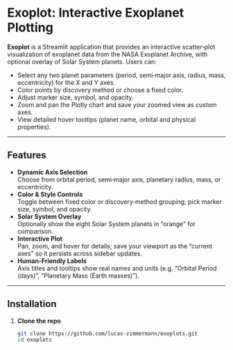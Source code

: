 # Exoplot: Interactive Exoplanet Plotting

**Exoplot** is a Streamlit application that provides an interactive scatter‐plot visualization of exoplanet data from the NASA Exoplanet Archive, with optional overlay of Solar System planets. Users can:

- Select any two planet parameters (period, semi‑major axis, radius, mass, eccentricity) for the X and Y axes.
- Color points by discovery method or choose a fixed color.
- Adjust marker size, symbol, and opacity.
- Zoom and pan the Plotly chart and save your zoomed view as custom axes.
- View detailed hover tooltips (planet name, orbital and physical properties).

---

## Features

- **Dynamic Axis Selection**  
  Choose from orbital period, semi‑major axis, planetary radius, mass, or eccentricity.
- **Color & Style Controls**  
  Toggle between fixed color or discovery‑method grouping; pick marker size, symbol, and opacity.
- **Solar System Overlay**  
  Optionally show the eight Solar System planets in “orange” for comparison.
- **Interactive Plot**  
  Pan, zoom, and hover for details; save your viewport as the “current axes” so it persists across sidebar updates.
- **Human‑Friendly Labels**  
  Axis titles and tooltips show real names and units (e.g. “Orbital Period (days)”, “Planetary Mass (Earth masses)”).

---

## Installation

1. **Clone the repo**  
   ```bash
   git clone https://github.com/lucas-zimmermann/exoplots.git
   cd exoplots
